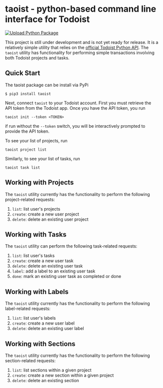 # taoist - python-based command line interface for Todoist

[![Upload Python Package](https://github.com/popgendad/taoist/actions/workflows/python-publish.yml/badge.svg)](https://github.com/popgendad/taoist/actions/workflows/python-publish.yml)

This project is still under development and is not yet ready for release. It is a relatively simple utility that relies on the [official Todoist Python API](https://github.com/Doist/todoist-api-python). The `taoist` utility has functionality for performing simple transactions involving both Todoist projects and tasks.

Quick Start
-----------

The taoist package can be install via PyPi
```
$ pip3 install taoist
```

Next, connect `taoist` to your Todoist account. First you must retrieve the API token from the Todoist app.
Once you have the API token, you run
```
taoist init --token <TOKEN>
```
if run without the `--token` switch, you will be interactively prompted to provide the API token.

To see your list of projects, run
```
taoist project list
```
Similarly, to see your list of tasks, run
```
taoist task list
```

Working with Projects
---------------------

The `taoist` utility currently has the functionality to perform the following project-related requests:

1. `list`: list user's projects
2. `create`: create a new user project
3. `delete`: delete an existing user project

Working with Tasks
------------------

The `taoist` utility can perform the following task-related requests:

1. `list`: list user's tasks
2. `create`: create a new user task
3. `delete`: delete an existing user task
4. `label`: add a label to an existing user task
5. `done`: mark an existing user task as completed or done

Working with Labels
-------------------

The `taoist` utility currently has the functionality to perform the following label-related requests:

1. `list`: list user's labels
2. `create`: create a new user label
3. `delete`: delete an existing user label

Working with Sections
---------------------

The `taoist` utility currently has the functionality to perform the following section-related requests:

1. `list`: list sections within a given project
2. `create`: create a new section within a given project
3. `delete`: delete an existing section
